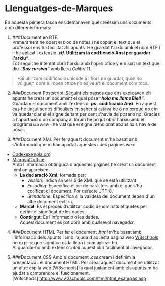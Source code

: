 # Llenguatges-de-Marques
En aquesta primera tasca ens demanaven que creéssim uns documents amb diferents formats:

1. ###Document en RTF.  
Primerament he obert el bloc de notes i he copiat el text que el professor ens ha facilitat als apunts. He guardat l'arxiu amb el nom RTF  i li he aplicat l extensió _**.rtf**_. **Utilitzam la codificació Ansi per guardar l'arxiu***.  
 Tot seguit he intentat obrir l'arxiu amb l'open ofice y em surt un text que diu _**“Soy cursiva”**_ amb lletra _Calibri_ 11.  
> *Si utilitzam codificació unicode a l'hora de guardar, quan ho vulguem obrir a l'open office no es veura el document com toca.

2. ###Document Postscript.
Seguint els passos que ens explicaven els apunts he creat un document el qual posa _**“hola me llamo Biel!”**_. Guardam el document amb l'extensió _**.ps**_ i **codificació Ansi**. 
En aquest cas he tingut series dificultats en saber si estava be o no perquè no em va quedar clar si el signe de tant per cent s'havia de posar o no. Gracies a l'aportació d un company al fòrum he pogut obrir l'arxiu amb el programa _GSView_ i he vist que el signe mencionat abans no s havia de posar.

3. ###Document XML
Per fer aquest document m'he basat amb s'informació que m han aportat aquestes dues pagines web:
 * [Codexexempla.org](http://www.codexexempla.org/curso/curso_1_1.php) 
 * [Microsoft office](https://support.office.com/es-es/article/XML-para-principiantes-a87d234d-4c2e-4409-9cbc-45e4eb857d44)  
Amb l'informació obtinguda d'aquestes pagines he creat un document .xml on apareixen:  
      * **La declaració Xml**, formada per: 
        * _version_: Indica sa versió de XML que se està utilitzant
        * _Encoding_: Especifica el joc de caràcters amb el que s'ha codificat el document. Por defecte  UTF-8.
        * _Standalone_: Especifica si la validesa del document depèn d'un altre document extern.   
     * **Marcat**: Es el procés d'utilitzar codis denominats etiquetes per definir el significat de les dades.  
     * **Contingut**: Es l'informació o les dades.  
Aquest document es pot obrir amb qualsevol navegador.

4. ###Document HTML 
Per fer el document _.html_ m'he basat amb l'informació dels apunts i amb l'ajuda d aquesta pagina web [W3schools](http://www.w3schools.com/html/html_examples.asp) on explica que significa cada lletra i com aplicar-ho.   
Al guardar-ho amb extensió _.html_ aquest obri fàcilment al navegador.

5. ###Document CSS
Amb el document _.css_ cream i definim la presentació i el document HTML. Per crear aquest document he utilitzat un altre cop la web [W3schools] la qual juntament amb els apunts m'ha ajudat a comprendre el funcionament.
[W3schools]:http://www.w3schools.com/html/html_examples.asp
